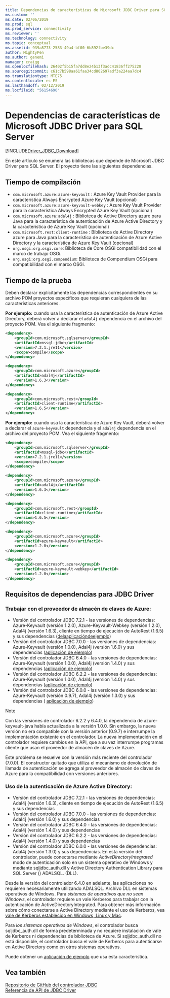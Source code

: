 ```yaml
---
title: Dependencias de características de Microsoft JDBC Driver para SQL Server | Microsoft Docs
ms.custom: ''
ms.date: 02/06/2019
ms.prod: sql
ms.prod_service: connectivity
ms.reviewer: ''
ms.technology: connectivity
ms.topic: conceptual
ms.assetid: 939a8773-2583-49a4-bf00-6b892fbe39dc
author: MightyPen
ms.author: genemi
manager: craigg
ms.openlocfilehash: 26402f5b15fa7dd8e24b13f3adc41836ff275228
ms.sourcegitcommit: c61c7b598aa61faa34cd802697adf3a224aa7dc4
ms.translationtype: MTE75
ms.contentlocale: es-ES
ms.lasthandoff: 02/12/2019
ms.locfileid: "56154690"
---
```

# <a name="feature-dependencies-of-the-microsoft-jdbc-driver-for-sql-server"></a>Dependencias de características de Microsoft JDBC Driver para SQL Server

[!INCLUDE[Driver_JDBC_Download](../../includes/driver_jdbc_download.md)]

En este artículo se enumera las bibliotecas que depende de Microsoft JDBC Driver para SQL Server. El proyecto tiene las siguientes dependencias.

## <a name="compile-time"></a>Tiempo de compilación

 - `com.microsoft.azure:azure-keyvault` : Azure Key Vault Provider para la característica Always Encrypted Azure Key Vault (opcional)
 - `com.microsoft.azure:azure-keyvault-webkey` : Azure Key Vault Provider para la característica Always Encrypted Azure Key Vault (opcional)
 - `com.microsoft.azure:adal4j` : Biblioteca de Active Directory azure para Java para la característica de autenticación de Azure Active Directory y la característica de Azure Key Vault (opcional)
 - `com.microsoft.rest:client-runtime` : Biblioteca de Active Directory azure para Java para la característica de autenticación de Azure Active Directory y la característica de Azure Key Vault (opcional)
- `org.osgi:org.osgi.core`: Biblioteca de Core OSGi compatibilidad con el marco de trabajo OSGi.
- `org.osgi:org.osgi.compendium`: Biblioteca de Compendium OSGi para compatibilidad con el marco OSGi.

## <a name="test-time"></a>Tiempo de la prueba

Deben declarar explícitamente las dependencias correspondientes en su archivo POM proyectos específicos que requieran cualquiera de las características anteriores.

**Por ejemplo:** cuando usa la característica de autenticación de Azure Active Directory, deberá volver a declarar el `adal4j` dependencia en el archivo del proyecto POM. Vea el siguiente fragmento:

```xml
<dependency>
    <groupId>com.microsoft.sqlserver</groupId>
    <artifactId>mssql-jdbc</artifactId>
    <version>7.2.1.jre11</version>
    <scope>compile</scope>
</dependency>

<dependency>
    <groupId>com.microsoft.azure</groupId>
    <artifactId>adal4j</artifactId>
    <version>1.6.3</version>
</dependency>

<dependency>
    <groupId>com.microsoft.rest</groupId>
    <artifactId>client-runtime</artifactId>
    <version>1.6.5</version>
</dependency>
```

**Por ejemplo:** cuando usa la característica de Azure Key Vault, deberá volver a declarar el `azure-keyvault` dependencia y el `adal4j` dependencia en el archivo del proyecto POM. Vea el siguiente fragmento:

```xml
<dependency>
    <groupId>com.microsoft.sqlserver</groupId>
    <artifactId>mssql-jdbc</artifactId>
    <version>7.2.1.jre11</version>
    <scope>compile</scope>
</dependency>

<dependency>
    <groupId>com.microsoft.azure</groupId>
    <artifactId>adal4j</artifactId>
    <version>1.6.3</version>
</dependency>

<dependency>
    <groupId>com.microsoft.rest</groupId>
    <artifactId>client-runtime</artifactId>
    <version>1.6.5</version>
</dependency>

<dependency>
    <groupId>com.microsoft.azure</groupId>
    <artifactId>azure-keyvault</artifactId>
    <version>1.2.0</version>
</dependency>

<dependency>
    <groupId>com.microsoft.azure</groupId>
    <artifactId>azure-keyvault-webkey</artifactId>
    <version>1.2.0</version>
</dependency>
```

## <a name="dependency-requirements-for-the-jdbc-driver"></a>Requisitos de dependencias para JDBC Driver

### <a name="working-with-the-azure-key-vault-provider"></a>Trabajar con el proveedor de almacén de claves de Azure:

- Versión del controlador JDBC 7.2.1 - las versiones de dependencias: Azure-Keyvault (versión 1.2.0), Azure-Keyvault-Webkey (versión 1.2.0), Adal4j (versión 1.6.3), cliente en tiempo de ejecución de AutoRest (1.6.5) y sus dependencias ([delaaplicacióndeejemplo](../../connect/jdbc/azure-key-vault-sample.md))
- Versión del controlador JDBC 7.0.0 - las versiones de dependencias: Azure-Keyvault (versión 1.0.0), Adal4j (versión 1.6.0) y sus dependencias ([aplicación de ejemplo](../../connect/jdbc/azure-key-vault-sample.md))
- Versión del controlador JDBC 6.4.0 - las versiones de dependencias: Azure-Keyvault (versión 1.0.0), Adal4j (versión 1.4.0) y sus dependencias ([aplicación de ejemplo](../../connect/jdbc/azure-key-vault-sample-version-6.2.2.md))
- Versión del controlador JDBC 6.2.2 - las versiones de dependencias: Azure-Keyvault (versión 1.0.0), Adal4j (versión 1.4.0) y sus dependencias ([aplicación de ejemplo](../../connect/jdbc/azure-key-vault-sample-version-6.2.2.md))
- Versión del controlador JDBC 6.0.0 - las versiones de dependencias: Azure-Keyvault (versión 0.9.7), Adal4j (versión 1.3.0) y sus dependencias ( [aplicación de ejemplo](../../connect/jdbc/azure-key-vault-sample-version-6.0.0.md))

> [!NOTE]
> Con las versiones de controlador 6.2.2 y 6.4.0, la dependencia de azure-keyvault-java había actualizada a la versión 1.0.0. Sin embargo, la nueva versión no era compatible con la versión anterior (0.9.7) e interrumpe la implementación existente en el controlador. La nueva implementación en el controlador requiere cambios en la API, que a su vez interrumpe programas cliente que usan el proveedor de almacén de claves de Azure.
>
> Este problema se resuelve con la versión más reciente del controlador (7.0.0). El constructor quitado que utiliza el mecanismo de devolución de llamada de autenticación se agrega al proveedor de almacén de claves de Azure para la compatibilidad con versiones anteriores.

### <a name="working-with-azure-active-directory-authentication"></a>Uso de la autenticación de Azure Active Directory:

- Versión del controlador JDBC 7.2.1 - las versiones de dependencias: Adal4j (versión 1.6.3), cliente en tiempo de ejecución de AutoRest (1.6.5) y sus dependencias
- Versión del controlador JDBC 7.0.0 - las versiones de dependencias: Adal4j (versión 1.6.0) y sus dependencias
- Versión del controlador JDBC 6.4.0 - las versiones de dependencias: Adal4j (versión 1.4.0) y sus dependencias
- Versión del controlador JDBC 6.2.2 - las versiones de dependencias: Adal4j (versión 1.4.0) y sus dependencias
- Versión del controlador JDBC 6.0.0 - las versiones de dependencias: Adal4j (versión 1.3.0) y sus dependencias. En esta versión del controlador, puede conectarse mediante _ActiveDirectoryIntegrated_ modo de autenticación solo en un sistema operativo de Windows y mediante sqljdbc_auth.dll y Active Directory Authentication Library para SQL Server () ADALSQL. (DLL).

Desde la versión del controlador 6.4.0 en adelante, las aplicaciones no requieren necesariamente utilizando ADALSQL. Archivo DLL en sistemas operativos de Windows. Para *sistemas de operativos que no sean Windows*, el controlador requiere un vale Kerberos para trabajar con la autenticación de ActiveDirectoryIntegrated. Para obtener más información sobre cómo conectarse a Active Directory mediante el uso de Kerberos, vea [vale de Kerberos establecido en Windows, Linux y Mac](https://docs.microsoft.com/sql/connect/jdbc/connecting-using-azure-active-directory-authentication#set-kerberos-ticket-on-windows-linux-and-mac).

Para *los sistemas operativos de Windows*, el controlador busca sqljdbc_auth.dll de forma predeterminada y no requiere instalación de vale de Kerberos ni dependencias de biblioteca de Azure. Si sqljdbc_auth.dll no está disponible, el controlador busca el vale de Kerberos para autenticarse en Active Directory como en otros sistemas operativos.

Puede obtener un [aplicación de ejemplo](../../connect/jdbc/connecting-using-azure-active-directory-authentication.md) que usa esta característica.

## <a name="see-also"></a>Vea también

[Repositorio de GitHub del controlador JDBC](https://github.com/microsoft/mssql-jdbc)  
 [Referencia de API de JDBC Driver](../../connect/jdbc/reference/jdbc-driver-api-reference.md)
